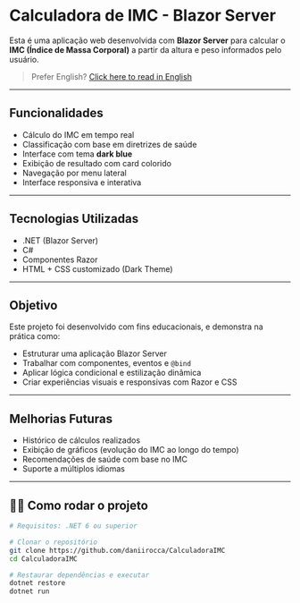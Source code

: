 # Calculadora de IMC - Blazor Server

Esta é uma aplicação web desenvolvida com **Blazor Server** para calcular o **IMC (Índice de Massa Corporal)** a partir da altura e peso informados pelo usuário.

> Prefer English? [Click here to read in English](https://github.com/daniirocca/CalculadoraIMC/blob/master/README.en.md)

---

##  Funcionalidades

- Cálculo do IMC em tempo real
- Classificação com base em diretrizes de saúde
- Interface com tema **dark blue**
- Exibição de resultado com card colorido
- Navegação por menu lateral
- Interface responsiva e interativa

---

##  Tecnologias Utilizadas

- .NET (Blazor Server)
- C#
- Componentes Razor
- HTML + CSS customizado (Dark Theme)

---

##  Objetivo

Este projeto foi desenvolvido com fins educacionais, e demonstra na prática como:

- Estruturar uma aplicação Blazor Server
- Trabalhar com componentes, eventos e `@bind`
- Aplicar lógica condicional e estilização dinâmica
- Criar experiências visuais e responsivas com Razor e CSS

---

##  Melhorias Futuras

- Histórico de cálculos realizados
- Exibição de gráficos (evolução do IMC ao longo do tempo)
- Recomendações de saúde com base no IMC
- Suporte a múltiplos idiomas

---

## 🧑‍💻 Como rodar o projeto

```bash
# Requisitos: .NET 6 ou superior

# Clonar o repositório
git clone https://github.com/daniirocca/CalculadoraIMC
cd CalculadoraIMC

# Restaurar dependências e executar
dotnet restore
dotnet run
